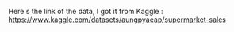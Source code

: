 Here's the link of the data, I got it from Kaggle : https://www.kaggle.com/datasets/aungpyaeap/supermarket-sales
